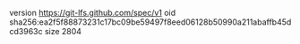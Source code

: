 version https://git-lfs.github.com/spec/v1
oid sha256:ea2f5f88873231c17bc09be59497f8eed06128b50990a211abaffb45dcd3963c
size 2804
